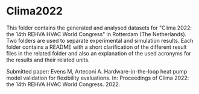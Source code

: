 # Clima2022
This folder contains the generated and analysed datasets for "Clima 2022: the 14th REHVA HVAC World Congress" in Rotterdam (The Netherlands).
Two folders are used to separate experimental and simulation results.
Each folder contains a README with a short clarification of the different result files in the related folder and also an explanation of the used acronyms for the results and their related units.

Submitted paper:  Evens M, Arteconi A. Hardware-in-the-loop heat pump model validation for flexibility evaluations. In: Proceedings of Clima 2022: the 14th REHVA HVAC World Congress. 2022.


